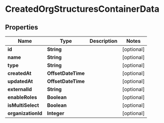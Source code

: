 

# CreatedOrgStructuresContainerData


## Properties

| Name | Type | Description | Notes |
|------------ | ------------- | ------------- | -------------|
|**id** | **String** |  |  [optional] |
|**name** | **String** |  |  [optional] |
|**type** | **String** |  |  [optional] |
|**createdAt** | **OffsetDateTime** |  |  [optional] |
|**updatedAt** | **OffsetDateTime** |  |  [optional] |
|**externalId** | **String** |  |  [optional] |
|**enableRoles** | **Boolean** |  |  [optional] |
|**isMultiSelect** | **Boolean** |  |  [optional] |
|**organizationId** | **Integer** |  |  [optional] |



